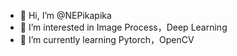 - 👋 Hi, I’m @NEPikapika
- 👀 I’m interested in Image Process，Deep Learning
- 🌱 I’m currently learning Pytorch，OpenCV

<!---
NEPikapika/NEPikapika is a ✨ special ✨ repository because its `README.md` (this file) appears on your GitHub profile.
You can click the Preview link to take a look at your changes.
--->

